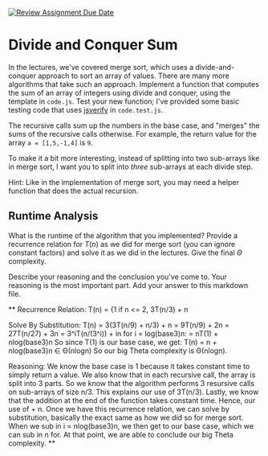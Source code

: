 [![Review Assignment Due Date](https://classroom.github.com/assets/deadline-readme-button-24ddc0f5d75046c5622901739e7c5dd533143b0c8e959d652212380cedb1ea36.svg)](https://classroom.github.com/a/E1vcEWuv)
# Divide and Conquer Sum

In the lectures, we've covered merge sort, which uses a divide-and-conquer
approach to sort an array of values. There are many more algorithms that take
such an approach. Implement a function that computes the sum of an array of
integers using divide and conquer, using the template in `code.js`. Test your
new function; I've provided some basic testing code that uses
[jsverify](https://jsverify.github.io/) in `code.test.js`.

The recursive calls sum up the numbers in the base case, and "merges" the sums
of the recursive calls otherwise. For example, the return value for the array `a
= [1,5,-1,4]` is `9`.

To make it a bit more interesting, instead of splitting into two sub-arrays like
in merge sort, I want you to split into *three* sub-arrays at each divide step.

Hint: Like in the implementation of merge sort, you may need a helper function
that does the actual recursion.

## Runtime Analysis

What is the runtime of the algorithm that you implemented? Provide a recurrence
relation for $T(n)$ as we did for merge sort (you can ignore constant factors)
and solve it as we did in the lectures. Give the final $\Theta$ complexity.

Describe your reasoning and the conclusion you've come to. Your reasoning is the
most important part. Add your answer to this markdown file.

**
Recurrence Relation:
T(n) = {1 if n <= 2, 3T(n/3) + n

Solve By Substitution:
T(n) = 3(3T(n/9) + n/3) + n
= 9T(n/9) + 2n
= 27T(n/27) + 3n
= 3^iT(n/(3^i)) + in
for i = log(base3)n:
= nT(1) + nlog(base3)n
So since T(1) is our base case, we get:
T(n) = n + nlog(base3)n ∈ Θ(nlogn)
So our big Theta complexity is Θ(nlogn).

Reasoning:
We know the base case is 1 because it takes constant time to simply return a value.
We also know that in each recursive call, the array is split into 3 parts. So we know that the algorithm performs 3 resursive calls on sub-arrays of size n/3. This explains our use of 3T(n/3).
Lastly, we know that the addition at the end of the function takes constant time. Hence, our use of + n.
Once we have this recurrence relation, we can solve by substitution, basically the exact same as how we did so for merge sort. When we sub in i = nlog(base3)n, we then get to our base case, which we can sub in n for. At that point, we are able to conclude our big Theta complexity.
**
